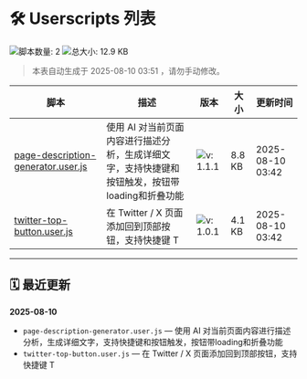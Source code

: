 # 🛠 Userscripts 列表

![脚本数量: 2](https://img.shields.io/badge/%E8%84%9A%E6%9C%AC%E6%95%B0%E9%87%8F-2-success?logo=code)
![总大小: 12.9 KB](https://img.shields.io/badge/%E6%80%BB%E5%A4%A7%E5%B0%8F-12.9%20KB-orange?logo=files)
> 本表自动生成于 2025-08-10 03:51 ，请勿手动修改。

| 脚本 | 描述 | 版本 | 大小 | 更新时间 | 
|------|------|------|------|----------|
|[page-description-generator.user.js](./scripts/page-description-generator.user.js) | 使用 AI 对当前页面内容进行描述分析，生成详细文字，支持快捷键和按钮触发，按钮带loading和折叠功能 | ![v: 1.1.1](https://img.shields.io/badge/v-1.1.1-informational) | 8.8 KB | 2025-08-10 03:42 |
|[twitter-top-button.user.js](./scripts/twitter-top-button.user.js) | 在 Twitter / X 页面添加回到顶部按钮，支持快捷键 T | ![v: 1.0.1](https://img.shields.io/badge/v-1.0.1-informational) | 4.1 KB | 2025-08-10 03:42 |

---

## 🗓 最近更新

**2025-08-10**
- `page-description-generator.user.js` — 使用 AI 对当前页面内容进行描述分析，生成详细文字，支持快捷键和按钮触发，按钮带loading和折叠功能
- `twitter-top-button.user.js` — 在 Twitter / X 页面添加回到顶部按钮，支持快捷键 T
